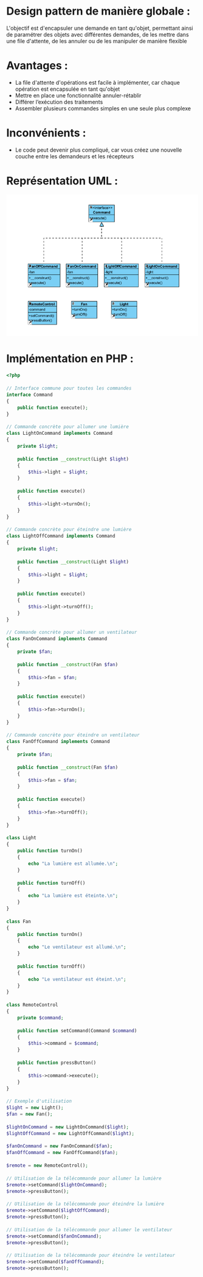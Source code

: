 # Design pattern de manière globale :
L'objectif est d'encapsuler une demande en tant qu'objet, permettant ainsi de paramétrer des objets avec différentes demandes, de les mettre dans une file d'attente, de les annuler ou de les manipuler de manière flexible

# Avantages :
- La file d'attente d'opérations est facile à implémenter, car chaque opération est encapsulée en tant qu'objet
- Mettre en place une fonctionnalité annuler-rétablir
- Différer l’exécution des traitements
- Assembler plusieurs commandes simples en une seule plus complexe

# Inconvénients : 
- Le code peut devenir plus compliqué, car vous créez une nouvelle couche entre les demandeurs et les récepteurs
  
# Représentation UML : 
![Diagramme UML](commande.png)

# Implémentation en PHP :
``` php
<?php

// Interface commune pour toutes les commandes
interface Command
{
    public function execute();
}

// Commande concrète pour allumer une lumière
class LightOnCommand implements Command
{
    private $light;

    public function __construct(Light $light)
    {
        $this->light = $light;
    }

    public function execute()
    {
        $this->light->turnOn();
    }
}

// Commande concrète pour éteindre une lumière
class LightOffCommand implements Command
{
    private $light;

    public function __construct(Light $light)
    {
        $this->light = $light;
    }

    public function execute()
    {
        $this->light->turnOff();
    }
}

// Commande concrète pour allumer un ventilateur
class FanOnCommand implements Command
{
    private $fan;

    public function __construct(Fan $fan)
    {
        $this->fan = $fan;
    }

    public function execute()
    {
        $this->fan->turnOn();
    }
}

// Commande concrète pour éteindre un ventilateur
class FanOffCommand implements Command
{
    private $fan;

    public function __construct(Fan $fan)
    {
        $this->fan = $fan;
    }

    public function execute()
    {
        $this->fan->turnOff();
    }
}

class Light
{
    public function turnOn()
    {
        echo "La lumière est allumée.\n";
    }

    public function turnOff()
    {
        echo "La lumière est éteinte.\n";
    }
}

class Fan
{
    public function turnOn()
    {
        echo "Le ventilateur est allumé.\n";
    }

    public function turnOff()
    {
        echo "Le ventilateur est éteint.\n";
    }
}

class RemoteControl
{
    private $command;

    public function setCommand(Command $command)
    {
        $this->command = $command;
    }

    public function pressButton()
    {
        $this->command->execute();
    }
}

// Exemple d'utilisation
$light = new Light();
$fan = new Fan();

$lightOnCommand = new LightOnCommand($light);
$lightOffCommand = new LightOffCommand($light);

$fanOnCommand = new FanOnCommand($fan);
$fanOffCommand = new FanOffCommand($fan);

$remote = new RemoteControl();

// Utilisation de la télécommande pour allumer la lumière
$remote->setCommand($lightOnCommand);
$remote->pressButton();

// Utilisation de la télécommande pour éteindre la lumière
$remote->setCommand($lightOffCommand);
$remote->pressButton();

// Utilisation de la télécommande pour allumer le ventilateur
$remote->setCommand($fanOnCommand);
$remote->pressButton();

// Utilisation de la télécommande pour éteindre le ventilateur
$remote->setCommand($fanOffCommand);
$remote->pressButton();
```

